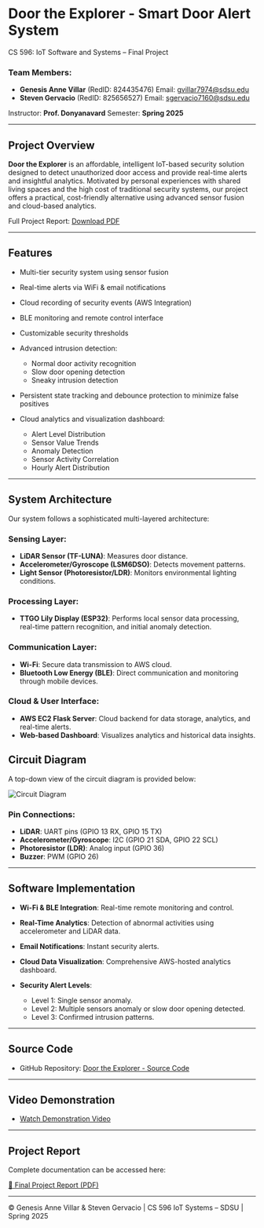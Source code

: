 # Door the Explorer - Smart Door Alert System

CS 596: IoT Software and Systems – Final Project

### Team Members:

* **Genesis Anne Villar** (RedID: 824435476)
  Email: [gvillar7974@sdsu.edu](mailto:gvillar7974@sdsu.edu)
* **Steven Gervacio** (RedID: 825656527)
  Email: [sgervacio7160@sdsu.edu](mailto:sgervacio7160@sdsu.edu)

Instructor: **Prof. Donyanavard**
Semester: **Spring 2025**

---

## Project Overview

**Door the Explorer** is an affordable, intelligent IoT-based security solution designed to detect unauthorized door access and provide real-time alerts and insightful analytics. Motivated by personal experiences with shared living spaces and the high cost of traditional security systems, our project offers a practical, cost-friendly alternative using advanced sensor fusion and cloud-based analytics.

Full Project Report: [Download PDF](Final_Report_CS596_IOT_VILLAR_GERVACIO.pdf)

---

## Features

* Multi-tier security system using sensor fusion
* Real-time alerts via WiFi & email notifications
* Cloud recording of security events (AWS Integration)
* BLE monitoring and remote control interface
* Customizable security thresholds
* Advanced intrusion detection:

  * Normal door activity recognition
  * Slow door opening detection
  * Sneaky intrusion detection
* Persistent state tracking and debounce protection to minimize false positives
* Cloud analytics and visualization dashboard:

  * Alert Level Distribution
  * Sensor Value Trends
  * Anomaly Detection
  * Sensor Activity Correlation
  * Hourly Alert Distribution

---

## System Architecture

Our system follows a sophisticated multi-layered architecture:

### Sensing Layer:

* **LiDAR Sensor (TF-LUNA)**: Measures door distance.
* **Accelerometer/Gyroscope (LSM6DSO)**: Detects movement patterns.
* **Light Sensor (Photoresistor/LDR)**: Monitors environmental lighting conditions.

### Processing Layer:

* **TTGO Lily Display (ESP32)**: Performs local sensor data processing, real-time pattern recognition, and initial anomaly detection.

### Communication Layer:

* **Wi-Fi**: Secure data transmission to AWS cloud.
* **Bluetooth Low Energy (BLE)**: Direct communication and monitoring through mobile devices.

### Cloud & User Interface:

* **AWS EC2 Flask Server**: Cloud backend for data storage, analytics, and real-time alerts.
* **Web-based Dashboard**: Visualizes analytics and historical data insights.

## Circuit Diagram

A top-down view of the circuit diagram is provided below:

![Circuit Diagram](top_down.jpg)

### Pin Connections:

* **LiDAR**: UART pins (GPIO 13 RX, GPIO 15 TX)
* **Accelerometer/Gyroscope**: I2C (GPIO 21 SDA, GPIO 22 SCL)
* **Photoresistor (LDR)**: Analog input (GPIO 36)
* **Buzzer**: PWM (GPIO 26)

---

## Software Implementation

* **Wi-Fi & BLE Integration**: Real-time remote monitoring and control.
* **Real-Time Analytics**: Detection of abnormal activities using accelerometer and LiDAR data.
* **Email Notifications**: Instant security alerts.
* **Cloud Data Visualization**: Comprehensive AWS-hosted analytics dashboard.
* **Security Alert Levels**:

  * Level 1: Single sensor anomaly.
  * Level 2: Multiple sensors anomaly or slow door opening detected.
  * Level 3: Confirmed intrusion patterns.
---

## Source Code

* GitHub Repository: [Door the Explorer - Source Code](https://github.com/stevengervacio/CS-596-IOT-FINALPROJECT)

---

## Video Demonstration

* [Watch Demonstration Video](https://www.youtube.com/watch?v=OIBaBByA4Hg)

---

## Project Report

Complete documentation can be accessed here:

[📄 Final Project Report (PDF)](Final_Report_CS596_IOT_VILLAR_GERVACIO.pdf)

---

© Genesis Anne Villar & Steven Gervacio | CS 596 IoT Systems – SDSU | Spring 2025
